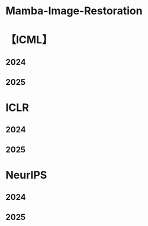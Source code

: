 # Mamba-Image-Restoration
# 【ICML】
## 2024
## 2025

# ICLR
## 2024
## 2025

# NeurIPS
## 2024
## 2025
